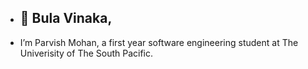 - ## 👋 Bula Vinaka,
-  I’m Parvish Mohan, a first year software engineering student at The Univerisity of The South Pacific.



<!---
stoicsdielast/stoicsdielast is a ✨ special ✨ repository because its `README.md` (this file) appears on your GitHub profile.
You can click the Preview link to take a look at your changes.
--->
